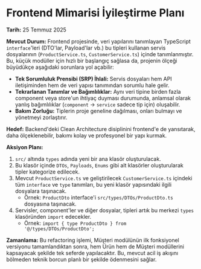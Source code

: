 # Frontend Mimarisi İyileştirme Planı

**Tarih:** 25 Temmuz 2025

**Mevcut Durum:**
Frontend projesinde, veri yapılarını tanımlayan TypeScript `interface`'leri (DTO'lar, Payload'lar vb.) bu tipleri kullanan servis dosyalarının (`ProductService.ts`, `CustomerService.ts`) içinde tanımlanmıştır. Bu, küçük modüller için hızlı bir başlangıç sağlasa da, projenin ölçeği büyüdükçe aşağıdaki sorunlara yol açabilir:
- **Tek Sorumluluk Prensibi (SRP) İhlali:** Servis dosyaları hem API iletişiminden hem de veri yapısı tanımından sorumlu hale gelir.
- **Tekrarlanan Tanımlar ve Bağımlılıklar:** Aynı veri tipine birden fazla component veya store'un ihtiyaç duyması durumunda, anlamsal olarak yanlış bağımlılıklar (`component` -> `service` sadece tip için) oluşabilir.
- **Bakım Zorluğu:** Tiplerin proje geneline dağılması, onları bulmayı ve yönetmeyi zorlaştırır.

**Hedef:**
Backend'deki Clean Architecture disiplinini frontend'e de yansıtarak, daha ölçeklenebilir, bakımı kolay ve profesyonel bir yapı kurmak.

**Aksiyon Planı:**
1.  `src/` altında `types` adında yeni bir ana klasör oluşturulacak.
2.  Bu klasör içinde `DTOs`, `Payloads`, `Enums` gibi alt klasörler oluşturularak tipler kategorize edilecek.
3.  Mevcut `ProductService.ts` ve geliştirilecek `CustomerService.ts` içindeki tüm `interface` ve `type` tanımları, bu yeni klasör yapısındaki ilgili dosyalara taşınacak.
    - Örnek: `ProductDto` interface'i `src/types/DTOs/ProductDto.ts` dosyasına taşınacak.
4.  Servisler, component'ler ve diğer dosyalar, tipleri artık bu merkezi `types` klasöründen `import` edecekler.
    - Örnek: `import { type ProductDto } from '@/types/DTOs/ProductDto';`

**Zamanlama:**
Bu refactoring işlemi, Müşteri modülünün ilk fonksiyonel versiyonu tamamlandıktan sonra, hem Ürün hem de Müşteri modüllerini kapsayacak şekilde tek seferde yapılacaktır. Bu, mevcut acil iş akışını bölmeden teknik borcun planlı bir şekilde ödenmesini sağlar.
